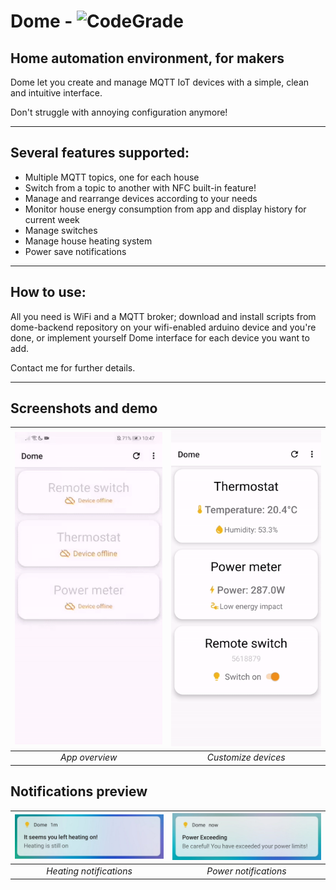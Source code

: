 # Dome - ![CodeGrade](https://api.codiga.io/project/31356/status/svg)
## Home automation environment, for makers 

Dome let you create and manage MQTT IoT devices with a simple, clean and intuitive interface.

Don't struggle with annoying configuration anymore!

---
## Several features supported: 
- Multiple MQTT topics, one for each house
- Switch from a topic to another with NFC built-in feature!
- Manage and rearrange devices according to your needs
- Monitor house energy consumption from app and display history for current week
- Manage switches
- Manage house heating system
- Power save notifications

---
## How to use:

All you need is WiFi and a MQTT broker; download and install scripts from dome-backend repository on your wifi-enabled arduino device and you're done, or implement yourself Dome interface for each device you want to add.

Contact me for further details.

---
## Screenshots and demo

|![mainActivity](media/overview.gif)|![DemoRV](media/move_demo.gif)|
|:--:|:--:|
|*App overview*|*Customize devices*|

## Notifications preview
|![HeatingNotification](media/heating_not.jpg)|![PowerNotification](media/power_not.jpg)|
|:--:|:--:|
|*Heating notifications*|*Power notifications*|

